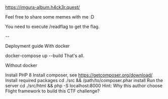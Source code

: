 https://imgura-album.h4ck3r.quest/

Feel free to share some memes with me :D

You need to execute /readflag to get the flag.

--

Deployment guide
With docker

docker-compose up --build
That's all.

Without docker

Install PHP 8
Install composer, see https://getcomposer.org/download/
Install required packages
cd ./src && /path/to/composer.phar install
Run the server
cd ./src/html && php -S localhost:8000
Hint:
Why this author choose Flight framework to build this CTF challenge?
